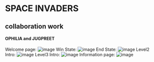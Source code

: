 # SPACE INVADERS

## collaboration work 
#### OPHILIA and JUGPREET

Welcome page: ![image](https://user-images.githubusercontent.com/76613993/215298007-f98212ff-4f73-433b-b853-8af73670ebda.png)
Win State: ![image](https://user-images.githubusercontent.com/76613993/215298015-90c071c9-c093-4ac1-9a71-2d93533e2675.png)
End State: ![image](https://user-images.githubusercontent.com/76613993/215298024-0c914f14-499b-48e1-b73d-483b9c29e802.png)
Level2 Intro: ![image](https://user-images.githubusercontent.com/76613993/215298040-712406c4-e7ee-4d18-b42f-f1a025301897.png)
Level3 Intro: ![image](https://user-images.githubusercontent.com/76613993/215298072-24942e4d-c7a4-4d58-9587-e93d8f6f9168.png)
Information page: ![image](https://user-images.githubusercontent.com/76613993/215298131-8ac3bc82-21c3-45cd-9ef0-e12e67066591.png)



